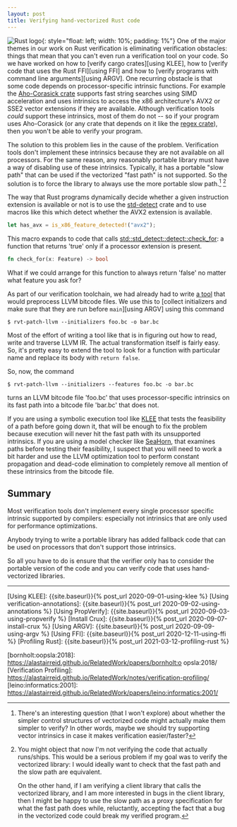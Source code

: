 ```yaml
---
layout: post
title: Verifying hand-vectorized Rust code
---
```


![Rust logo](https://www.rust-lang.org/static/images/rust-logo-blk.svg){: style="float: left; width: 10%; padding: 1%"}
One of the major themes in our work on Rust verification is
eliminating verification obstacles: things that mean that you
can't even run a verification tool on your code.
So we have worked on how to [verify cargo crates][using KLEE],
how to [verify code that uses the Rust FFI][using FFI]
and how to [verify programs with command line arguments][using ARGV].
One recurring obstacle is that some code depends on processor-specific
intrinsic functions.
For example the [Aho-Corasick crate] supports fast string searches
using SIMD acceleration and uses intrinsics to access the x86 architecture's
AVX2 or SSE2 vector extensions if they are available.
Although verification tools *could* support these intrinsics,
most of them do not -- so if your program uses Aho-Corasick (or
any crate that depends on it like the [regex crate]), then you won't be
able to verify your program.

The solution to this problem lies in the cause of the problem.
Verification tools don't implement these intrinsics because they
are not available on all processors.
For the same reason, any reasonably portable library must have a way
of disabling use of these intrinsics.  Typically, it has a portable "slow path"
that can be used if the vectorized "fast path" is not supported.
So the solution is to force the library to always use the more
portable slow path.[^is-it-slow] [^but-youre-not-verifying-the-real-code]

[^is-it-slow]:
    There's an interesting question (that I won't explore)
    about whether the simpler control structures of vectorized
    code might actually make them simpler to verify?
    In other words, maybe we should try supporting
    vector intrinsics in case it makes verification easier/faster?

[^but-youre-not-verifying-the-real-code]:
    You might object that now I'm not verifying the code that actually runs/ships.
    This would be a serious problem if my goal was to verify the
    vectorized library: I would ideally want to check that the fast path
    and the slow path are equivalent.

    On the other hand, if I am verifying a client library that calls the vectorized library,
    and I am more interested in bugs in the client library, then
    I might be happy to use the slow path as a proxy specification
    for what the fast path does while, reluctantly, accepting the fact
    that a bug in the vectorized code could break my verified program.

The way that Rust programs dynamically decide whether a given instruction
extension is available or not is to use the [std-detect] crate
and to use macros like this which detect whether the AVX2 extension
is available.

``` rust
let has_avx = is_x86_feature_detected!("avx2");
```

This macro expands to code that calls [std::std_detect::detect::check_for]:
a function that returns 'true' only if a processor extension is present.

``` rust
fn check_for(x: Feature) -> bool
```

What if we could arrange for this function to always return 'false'
no matter what feature you ask for?

As part of our verification toolchain, we had already had to write
[a tool][rvt-patch-llvm] that would preprocess LLVM bitcode files.
We use this to [collect initializers and make sure that they are run
before `main`][using ARGV] using this command

``` shell
$ rvt-patch-llvm --initializers foo.bc -o bar.bc
```

Most of the effort of writing a tool like that is in figuring out how to read,
write and traverse LLVM IR.  The actual transformation itself is fairly easy.
So, it's pretty easy to extend the tool to look for a function with particular
name and replace its body with `return false`.

So, now, the command

``` shell
$ rvt-patch-llvm --initializers --features foo.bc -o bar.bc
```

turns an LLVM bitcode file 'foo.bc' that uses processor-specific intrinsics
on its fast path into a bitcode file 'bar.bc' that does not.

If you are using a symbolic execution tool like [KLEE] that tests the feasibility of a
path before going down it, that will be enough to fix
the problem because execution will never hit the fast path with its unsupported intrinsics.
If you are using a model checker like [SeaHorn], that examines paths before testing their
feasibility, I suspect that you will need to work a bit harder and
use the LLVM optimization tool to perform constant propagation and dead-code
elimination to completely remove all mention of these intrinsics from the bitcode file.

## Summary

Most verification tools don't implement every single processor specific intrinsic supported
by compilers: especially not intrinsics that are only used for performance optimizations.

Anybody trying to write a portable library has added fallback code that can be used on processors
that don't support those intrinsics.

So all you have to do is ensure that the verifier only has to consider the
portable version of the code and you can verify code that uses hand-vectorized libraries.

------------------

[aho-corasick crate]:             https://crates.io/crates/aho-corasick/
[CC-rs crate]:                    https://github.com/alexcrichton/cc-rs/
[Cargo build scripts]:            https://doc.rust-lang.org/cargo/reference/build-scripts.html
[Clang]:                          https://clang.llvm.org/
[Crux-MIR]:                       https://github.com/GaloisInc/mir-verifier/
[Docker]:                         https://www.docker.com/
[GraalVM and Rust]:               https://michaelbh.com/blog/graalvm-and-rust-1/
[Hypothesis]:                     https://hypothesis.works/
[kcachegrind]:                    https://kcachegrind.github.io/html/Home.html
[KLEE]:                           https://klee.github.io/
[Linux driver verification]:      http://linuxtesting.org/ldv/
[LLVM]:                           https://llvm.org/
[MIR blog post]:                  https://blog.rust-lang.org/2016/04/19/MIR.html
[PropTest book]:                  https://altsysrq.github.io/proptest-book/intro.html
[PropTest]:                       https://github.com/AltSysrq/proptest/
[regex crate]:                    https://crates.io/crates/regex
[Rust benchmarks]:                https://github.com/soarlab/rust-benchmarks/
[Rust port of QuickCheck]:        https://github.com/burntsushi/quickcheck/
[Rust's runtime]:                 https://blog.mgattozzi.dev/rusts-runtime/
[SeaHorn]:                        https://seahorn.github.io/
[SMACK]:                          https://smackers.github.io/
[SV-COMP]:                        https://sv-comp.sosy-lab.org/2020/rules.php
[std-detect]:                     https://docs.rs/std_detect/0.1.5/std_detect/
[std::std_detect::detect::check_for]: https://stdrs.dev/nightly/x86_64-pc-windows-gnu/std/std_detect/detect/fn.check_for.html
[std::env::args source code]:     https://github.com/rust-lang/rust/blob/master/library/std/src/sys/unix/args.rs

[RVT git repo]:                   {{site.gitrepo}}/
[cargo-verify source]:            {{site.gitrepo}}blob/main/cargo-verify/
[compatibility-test]:             {{site.gitrepo}}blob/main/compatibility-test/src
[demos/simple/ffi directory]:     {{site.gitrepo}}blob/main/demos/simple/ffi/
[CONTRIBUTING]:                   {{site.gitrepo}}blob/main/CONTRIBUTING.md
[LICENSE-APACHE]:                 {{site.gitrepo}}blob/main/LICENSE-APACHE
[LICENSE-MIT]:                    {{site.gitrepo}}blob/main/LICENSE-MIT
[regex bottleneck]:               {{site.gitrepo}}blob/main/demos/bottlenecks/regex/src/main.rs
[rust2calltree]:                  {{site.gitrepo}}tree/main/rust2calltree
[rvt-patch-llvm]:                 {{site.gitrepo}}tree/main/rvt-patch-llvm

[Using KLEE]:                     {{site.baseurl}}{% post_url 2020-09-01-using-klee %}
[Using verification-annotations]: {{site.baseurl}}{% post_url 2020-09-02-using-annotations %}
[Using PropVerify]:               {{site.baseurl}}{% post_url 2020-09-03-using-propverify %}
[Install Crux]:                   {{site.baseurl}}{% post_url 2020-09-07-install-crux %}
[Using ARGV]:                     {{site.baseurl}}{% post_url 2020-09-09-using-argv %}
[Using FFI]:                      {{site.baseurl}}{% post_url 2020-12-11-using-ffi %}
[Profiling Rust]:                 {{site.baseurl}}{% post_url 2021-03-12-profiling-rust %}

[Measuring coverage]:             http://ccadar.blogspot.com/2020/07/measuring-coverage-achieved-by-symbolic.html
[KLEE testing CoreUtils]:         https://klee.github.io/tutorials/testing-coreutils/
[galea:arxiv:2018]:               https://alastairreid.github.io/RelatedWork/papers/galea:arxiv:2018/
[bornholt:oopsla:2018]:           https://alastairreid.github.io/RelatedWork/papers/bornholt:o opsla:2018/
[Verification Profiling]:         https://alastairreid.github.io/RelatedWork/notes/verification-profiling/
[leino:informatics:2001]:         https://alastairreid.github.io/RelatedWork/papers/leino:informatics:2001/

[Rust design for testability]:    https://alastairreid.github.io/rust-testability/
[Rust testing or verification]:   https://alastairreid.github.io/why-not-both/
[Verification competitions]:      https://alastairreid.github.io/verification-competitions/
